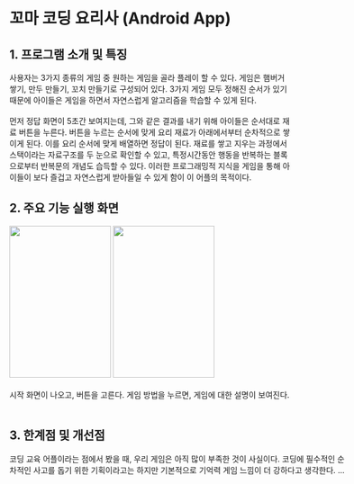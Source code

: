 꼬마 코딩 요리사 (Android App)
================

## 1. 프로그램 소개 및 특징
사용자는 3가지 종류의 게임 중 원하는 게임을 골라 플레이 할 수 있다. 게임은 햄버거 쌓기, 만두 만들기, 꼬치 만들기로 구성되어 있다. 3가지 게임 모두 정해진 순서가 있기 때문에 아이들은 게임을 하면서 자연스럽게 알고리즘을 학습할 수 있게 된다.  
<br/>
먼저 정답 화면이 5초간 보여지는데, 그와 같은 결과를 내기 위해 아이들은 순서대로 재료 버튼을 누른다. 버튼을 누르는 순서에 맞게 요리 재료가 아래에서부터 순차적으로 쌓이게 된다. 이를 요리 순서에 맞게 배열하면 정답이 된다. 재료를 쌓고 지우는 과정에서 스택이라는 자료구조를 두 눈으로 확인할 수 있고, 특정시간동안 행동을 반복하는 블록으로부터 반복문의 개념도 습득할 수 있다. 이러한 프로그래밍적 지식을 게임을 통해 아이들이 보다 즐겁고 자연스럽게 받아들일 수 있게 함이 이 어플의 목적이다. 


## 2. 주요 기능 실행 화면


<div class="parent" style="width: 600px; height: 250px;">
    <div class="child"img width="250" height="250" src="https://user-images.githubusercontent.com/37864097/92612262-ac9af580-f2f4-11ea-8e46-9cf094215a5a.png">
</div>
<img width="180" height="270" src="https://user-images.githubusercontent.com/37864097/92998182-5aa3db00-f553-11ea-8039-945e6c8eb4ce.png">
<img width="180" height="270" src="https://user-images.githubusercontent.com/37864097/92998183-5bd50800-f553-11ea-907a-961af9044550.png"><br/><br/>
시작 화면이 나오고, 버튼을 고른다. 게임 방법을 누르면, 게임에 대한 설명이 보여진다.
<br/><br/>


## 3. 한계점 및 개선점
코딩 교육 어플이라는 점에서 봤을 때, 우리 게임은 아직 많이 부족한 것이 사실이다. 코딩에 필수적인 순차적인 사고를 돕기 위한 기획이라고는 하지만 기본적으로 기억력 게임 느낌이 더 강하다고 생각한다. ...
